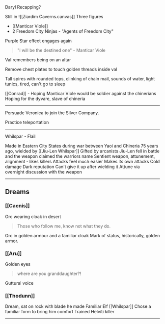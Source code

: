 
Daryl Recapping?


Still in ![[Ziardim Caverns.canvas]]
Three figures
- [[Manticar Viole]]
- 2 Freedom City Ninjas - "Agents of Freedom City"

Purple Star effect engages again

> "I will be the destined one" - Manticar Viole

Val remembers being on an altar

Remove chest plates to touch golden threads inside val

Tall spires with rounded tops, clinking of chain mail, sounds of water, light tunics, tired, can't go to sleep

[[Conrad]] - Hoping Manticar Viole would be soldier against the chinerians
Hoping for the dyvare, slave of chineria

<hr>

Persuade Veronica to join the Silver Company.

Practice teleportation

<hr>

Whilspar - Flail

Made in Eastern City States during war between Yaoi and Chineria 75 years ago, wielded by [[Jiu-Len Whilspar]]
Gifted by arcanists
Jiu-Len fell in battle and the weapon claimed the warriors name
Sentient weapon, attunement, alignment - likes killers
Attacks feel much easier
Makes its own attacks
Cold damage
Dark reputation
Can't give it up after wielding it
Attune via overnight discussion with the weapon


<hr>

## Dreams

### [[Caenis]] 

Orc wearing cloak in desert
> Those who follow me, know not what they do.

Orc in golden armour and a familiar cloak
Mark of status, historically, golden armor.


### [[Aru]]

Golden eyes
> where are you granddaughter?!

Guttural voice

### [[Thodunn]]

Dream, sat on rock with blade he made
Familiar Elf
[[Whilspar]]
Chose a familiar form to bring him comfort
Trained Helviti killer


<hr>

